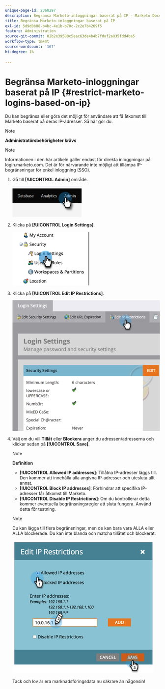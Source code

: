 ```yaml
---
unique-page-id: 2360297
description: Begränsa Marketo-inloggningar baserat på IP - Marketo Docs - produktdokumentation
title: Begränsa Marketo-inloggningar baserat på IP
exl-id: 5d9d0b88-b4bc-4e1b-b70c-2c2e7b4269f5
feature: Administration
source-git-commit: 02b2e39580c5eac63de4b4b7fdaf2a835fdd4ba5
workflow-type: tm+mt
source-wordcount: '167'
ht-degree: 1%

---
```


# Begränsa Marketo-inloggningar baserat på IP {#restrict-marketo-logins-based-on-ip}

Du kan begränsa eller göra det möjligt för användare att få åtkomst till Marketo baserat på deras IP-adresser. Så här gör du.

>[!NOTE]
>
>**Administratörsbehörigheter krävs**

>[!NOTE]
>
>Informationen i den här artikeln gäller endast för direkta inloggningar på login.marketo.com. Det är för närvarande inte möjligt att tillämpa IP-begränsningar för enkel inloggning (SSO).

1. Gå till **[!UICONTROL Admin]** område.

   ![](assets/restrict-marketo-logins-based-on-ip-1.png)

1. Klicka på **[!UICONTROL Login Settings]**.

   ![](assets/restrict-marketo-logins-based-on-ip-2.png)

1. Klicka på **[!UICONTROL Edit IP Restrictions]**.

   ![](assets/restrict-marketo-logins-based-on-ip-3.png)

1. Välj om du vill **Tillåt** eller **Blockera** anger du adressen/adresserna och klickar sedan på **[!UICONTROL Save]**.

   >[!NOTE]
   >
   >**Definition**
   >
   >* **[!UICONTROL Allowed IP addresses]**: Tillåtna IP-adresser läggs till. Den kommer att innehålla alla angivna IP-adresser och utesluta allt annat.
   >* **[!UICONTROL Block IP addresses]**: Förhindrar att specifika IP-adresser får åtkomst till Marketo.
   >* **[!UICONTROL Disable IP Restrictions]**: Om du kontrollerar detta kommer eventuella begränsningsregler att sluta fungera. Använd detta för testning.

   >[!NOTE]
   >
   >Du kan lägga till flera begränsningar, men de kan bara vara ALLA eller ALLA blockerade. Du kan inte blanda och matcha tillåtet och blockerat.

   ![](assets/restrict-marketo-logins-based-on-ip-4.png)

   Tack och lov är era marknadsföringsdata nu säkrare än någonsin!
